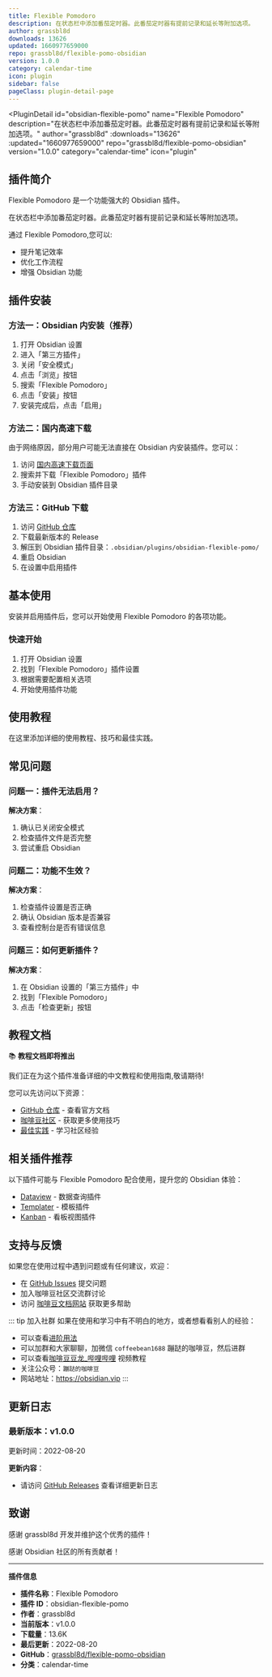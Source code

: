 ```yaml
---
title: Flexible Pomodoro
description: 在状态栏中添加番茄定时器。此番茄定时器有提前记录和延长等附加选项。
author: grassbl8d
downloads: 13626
updated: 1660977659000
repo: grassbl8d/flexible-pomo-obsidian
version: 1.0.0
category: calendar-time
icon: plugin
sidebar: false
pageClass: plugin-detail-page
---
```


<PluginDetail
  id="obsidian-flexible-pomo"
  name="Flexible Pomodoro"
  description="在状态栏中添加番茄定时器。此番茄定时器有提前记录和延长等附加选项。"
  author="grassbl8d"
  :downloads="13626"
  :updated="1660977659000"
  repo="grassbl8d/flexible-pomo-obsidian"
  version="1.0.0"
  category="calendar-time"
  icon="plugin"
>

<!-- AUTO_GENERATED_START -->
## 插件简介

Flexible Pomodoro 是一个功能强大的 Obsidian 插件。

在状态栏中添加番茄定时器。此番茄定时器有提前记录和延长等附加选项。

通过 Flexible Pomodoro,您可以:

- 提升笔记效率
- 优化工作流程
- 增强 Obsidian 功能

<!-- AUTO_GENERATED_END -->

<!-- AUTO_GENERATED_START -->
## 插件安装

### 方法一：Obsidian 内安装（推荐）

1. 打开 Obsidian 设置
2. 进入「第三方插件」
3. 关闭「安全模式」
4. 点击「浏览」按钮
5. 搜索「Flexible Pomodoro」
6. 点击「安装」按钮
7. 安装完成后，点击「启用」

### 方法二：国内高速下载

由于网络原因，部分用户可能无法直接在 Obsidian 内安装插件。您可以：

1. 访问 [国内高速下载页面](/zh/documentation/obsidian-plugins-download.html)
2. 搜索并下载「Flexible Pomodoro」插件
3. 手动安装到 Obsidian 插件目录

### 方法三：GitHub 下载

1. 访问 [GitHub 仓库](https://github.com/grassbl8d/flexible-pomo-obsidian)
2. 下载最新版本的 Release
3. 解压到 Obsidian 插件目录：`.obsidian/plugins/obsidian-flexible-pomo/`
4. 重启 Obsidian
5. 在设置中启用插件

## 基本使用

安装并启用插件后，您可以开始使用 Flexible Pomodoro 的各项功能。

### 快速开始

1. 打开 Obsidian 设置
2. 找到「Flexible Pomodoro」插件设置
3. 根据需要配置相关选项
4. 开始使用插件功能

<!-- AUTO_GENERATED_END -->

<!-- CUSTOM_CONTENT_START:tutorial -->
## 使用教程

在这里添加详细的使用教程、技巧和最佳实践。

<!-- CUSTOM_CONTENT_END:tutorial -->

<!-- SHARED_CONTENT_START -->
## 常见问题

### 问题一：插件无法启用？

**解决方案**：
1. 确认已关闭安全模式
2. 检查插件文件是否完整
3. 尝试重启 Obsidian

### 问题二：功能不生效？

**解决方案**：
1. 检查插件设置是否正确
2. 确认 Obsidian 版本是否兼容
3. 查看控制台是否有错误信息

### 问题三：如何更新插件？

**解决方案**：
1. 在 Obsidian 设置的「第三方插件」中
2. 找到「Flexible Pomodoro」
3. 点击「检查更新」按钮

## 教程文档

📚 **教程文档即将推出**

我们正在为这个插件准备详细的中文教程和使用指南,敬请期待!

您可以先访问以下资源：
- [GitHub 仓库](https://github.com/grassbl8d/flexible-pomo-obsidian) - 查看官方文档
- [咖啡豆社区](/zh/bases/) - 获取更多使用技巧
- [最佳实践](/zh/best-practices/) - 学习社区经验

## 相关插件推荐

以下插件可能与 Flexible Pomodoro 配合使用，提升您的 Obsidian 体验：

- [Dataview](/zh/plugins/dataview.html) - 数据查询插件
- [Templater](/zh/plugins/templater-obsidian.html) - 模板插件
- [Kanban](/zh/plugins/obsidian-kanban.html) - 看板视图插件

## 支持与反馈

如果您在使用过程中遇到问题或有任何建议，欢迎：

- 在 [GitHub Issues](https://github.com/grassbl8d/flexible-pomo-obsidian/issues) 提交问题
- 加入咖啡豆社区交流群讨论
- 访问 [咖啡豆文档网站](https://obsidian.vip) 获取更多帮助

::: tip 加入社群
如果在使用和学习中有不明白的地方，或者想看看别人的经验：
- 可以查看[进阶用法](/zh/advanced)
- 可以加群和大家聊聊，加微信 `coffeebean1688` 蹦跶的咖啡豆，然后进群
- 可以查看[咖啡豆豆龙_哔哩哔哩](https://space.bilibili.com/618777356) 视频教程
- 关注公众号：`蹦跶的咖啡豆`
- 网站地址：https://obsidian.vip
:::
<!-- SHARED_CONTENT_END -->

<!-- AUTO_GENERATED_START -->
## 更新日志

### 最新版本：v1.0.0

更新时间：2022-08-20

**更新内容**：
- 请访问 [GitHub Releases](https://github.com/grassbl8d/flexible-pomo-obsidian/releases) 查看详细更新日志

## 致谢

感谢 grassbl8d 开发并维护这个优秀的插件！

感谢 Obsidian 社区的所有贡献者！

---

**插件信息**
- **插件名称**：Flexible Pomodoro
- **插件 ID**：obsidian-flexible-pomo
- **作者**：grassbl8d
- **当前版本**：v1.0.0
- **下载量**：13.6K
- **最后更新**：2022-08-20
- **GitHub**：[grassbl8d/flexible-pomo-obsidian](https://github.com/grassbl8d/flexible-pomo-obsidian)
- **分类**：calendar-time
<!-- AUTO_GENERATED_END -->

</PluginDetail>

